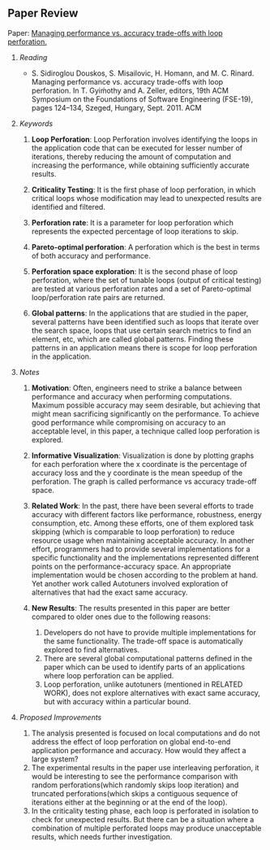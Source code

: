## Paper Review
Paper: [Managing performance vs. accuracy trade-offs with loop perforation.](https://dl.acm.org/citation.cfm?id=2025133)

1. *Reading*
    - S. Sidiroglou Douskos, S. Misailovic, H. Homann, and M. C. Rinard. Managing performance vs. accuracy trade-offs with loop perforation. In T. Gyiḿothy and A. Zeller, editors, 19th ACM Symposium on the Foundations of Software Engineering (FSE-19), pages 124–134, Szeged, Hungary, Sept. 2011. ACM

2. *Keywords*

    1. **Loop Perforation**: Loop Perforation involves identifying the loops in the application code that can be executed for lesser number of iterations, thereby reducing the amount of computation and increasing the performance, while obtaining sufficiently accurate results.

    2. **Criticality Testing**: It is the first phase of loop perforation, in which critical loops whose modification may lead to unexpected results are identified and filtered.  

    3. **Perforation rate**: It is a parameter for loop perforation which represents the expected percentage of loop iterations to skip. 

    4. **Pareto-optimal perforation**: A perforation which is the best in terms of both accuracy and performance.

    5. **Perforation space exploration**: It is the second phase of loop perforation, where the set of tunable loops (output of critical testing) are tested at various perforation rates and a set of Pareto-optimal loop/perforation rate pairs are returned. 

    6. **Global patterns**: In the applications that are studied in the paper, several patterns have been identified such as loops that iterate over the search space, loops that use certain search metrics to find an element, etc, which are called global patterns. Finding these patterns in an application means there is scope for loop perforation in the application.

3. *Notes*

    1. **Motivation**: Often, engineers need to strike a balance between performance and accuracy when performing computations. Maximum possible accuracy may seem desirable, but achieving that might mean sacrificing significantly on the performance. To achieve good performance while compromising on accuracy to an acceptable level, in this paper, a technique called loop perforation is explored.

    2. **Informative Visualization**: Visualization is done by plotting graphs for each perforation where the x coordinate is the percentage of accuracy loss and the y coordinate is the mean speedup of the perforation. The graph is called performance vs accuracy trade-off space.

    3. **Related Work**: In the past, there have been several efforts to trade accuracy with different factors like performance, robustness, energy consumption, etc. Among these efforts, one of them explored task skipping (which is comparable to loop perforation) to reduce resource usage when maintaining acceptable accuracy. In another effort, programmers had to provide several implementations for a specific functionality and the implementations represented different points on the performance-accuracy space. An appropriate implementation would be chosen according to the problem at hand. Yet another work called Autotuners involved exploration of alternatives that had the exact same accuracy.

    4. **New Results**: The results presented in this paper are better  compared to older ones due to the following reasons:
        1. Developers do not have to provide multiple implementations for the same functionality. The trade-off space is automatically explored to find alternatives.  
        2. There are several global computational patterns defined in the paper which can be used to identify parts of an applications where loop perforation can be applied.  
        3. Loop perforation, unlike autotuners (mentioned in RELATED WORK), does not explore alternatives with exact same accuracy, but with accuracy within a particular bound.  

4. *Proposed Improvements*

    1. The analysis presented is focused on local computations and do not address the effect of loop perforation on global end-to-end application performance and accuracy. How would they affect a large system?
    2. The experimental results in the paper use interleaving perforation, it would be interesting to see the performance comparison with random perforations(which randomly skips loop iteration) and truncated perforations(which skips a contiguous sequence of iterations either at the beginning or at the end of the loop).
    3. In the criticality testing phase, each loop is perforated in isolation to check for unexpected results. But there can be a situation where a combination of multiple perforated loops may produce unacceptable results, which needs further investigation.

